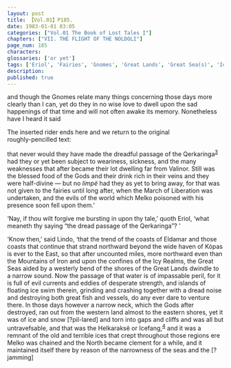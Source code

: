 ```yaml
---
layout: post
title: 【Vol.01】P185.
date: 1983-01-01 03:05
categories: ["Vol.01 The Book of Lost Tales I"]
chapters: ["VII. THE FLIGHT OF THE NOLDOLI"]
page_num: 185
characters: 
glossaries: ['or yet']
tags: ['Eriol', 'Fairies', 'Gnomes', 'Great Lands', 'Great Sea(s)', 'Icy Realms', 'Mountains of Iron', 'Limpë', 'Lindo', 'Kópas', 'March of Liberation', 'Melko', 'Qerkaringa']
description: 
published: true
---
```


<p style="text-indent: 0;">
and though the Gnomes relate many things concerning those days more clearly than I can, yet do they in no wise love to dwell upon the sad happenings of that time and will not often awake its memory. Nonetheless have I heard it said
</p>

The inserted rider ends here and we return to the original<BR>roughly-pencilled text:

that never would they have made the dreadful passage of the Qerkaringa<SUP>[3]({{site.baseurl}}/vol01-p189)</SUP> had they or yet been subject to weariness, sickness, and the many weaknesses that after became their lot dwelling far from Valinor. Still was the blessed food of the Gods and their drink rich in their veins and they were half-divine — but no <I>limpë</I> had they as yet to bring away, for that was not given to the fairies until long after, when the March of Liberation was undertaken, and the evils of the world which Melko poisoned with his presence soon fell upon them.’

‘Nay, if thou wilt forgive me bursting in upon thy tale,’ quoth Eriol, ‘what meaneth thy saying “the dread passage of the Qerkaringa”? ’

‘Know then,’ said Lindo, ‘that the trend of the coasts of Eldamar and those coasts that continue that strand northward beyond the wide haven of Kópas is ever to the East, so that after uncounted miles, more northward even than the Mountains of Iron and upon the confines of the Icy Realms, the Great Seas aided by a westerly bend of the shores of the Great Lands dwindle to a narrow sound. Now the passage of that water is of impassable peril, for it is full of evil currents and eddies of desperate strength, and islands of floating ice swim therein, grinding and crashing together with a dread noise and destroying both great fish and vessels, do any ever dare to venture there. In those days however a narrow neck, which the Gods after destroyed, ran out from the western land almost to the eastern shores, yet it was of ice and snow [?pil-lared] and torn into gaps and cliffs and was all but untravefsable, and that was the Helkaraksë or Icefang,<SUP>[4]({{site.baseurl}}/vol01-p189)</SUP> and it was a remnant of the old and terrible ices that crept throughout those regions ere Melko was chained and the North became clement for a while, and it maintained itself there by reason of the narrowness of the seas and the [?jamming]

